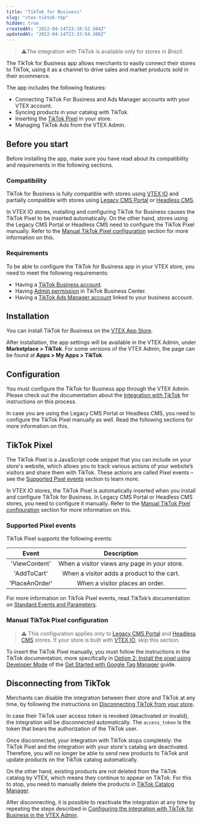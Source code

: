 ```yaml
---
title: "TikTok for Business"
slug: "vtex-tiktok-tbp"
hidden: true
createdAt: "2022-04-14T23:18:52.504Z"
updatedAt: "2022-04-14T23:33:54.306Z"
---
```

> ⚠️The integration with TikTok is available only for stores in *Brazil*.

The TikTok for Business app allows merchants to easily connect their stores to TikTok, using it as a channel to drive sales and market products sold in their ecommerce.

The app includes the following features:

* Connecting TikTok For Business and Ads Manager accounts with your VTEX account.
* Syncing products in your catalog with TikTok.
* Inserting the [TikTok Pixel](#tiktok-pixel) in your store.
* Managing TikTok Ads from the VTEX Admin.


## Before you start

Before installing the app, make sure you have read about its compatibility and requirements in the following sections.


### Compatibility

TikTok for Business is fully compatible with stores using [VTEX IO](https://help.vtex.com/en/tracks/cms--2YcpgIljVaLVQYMzxQbc3z/4yB9wSl79cArd68aRBnBZ2) and partially compatible with stores using [Legacy CMS Portal](https://help.vtex.com/en/tracks/cms--2YcpgIljVaLVQYMzxQbc3z/1oN446gRGcR2s70RvBCAmj) or [Headless CMS](https://faststore.dev/tutorials/cms/0#vtex-headless-cms).

In VTEX IO stores, installing and configuring TikTok for Business causes the TikTok Pixel to be inserted automatically. On the other hand, stores using the Legacy CMS Portal or Headless CMS need to configure the TikTok Pixel manually. Refer to the [Manual TikTok Pixel configuration](#manual-tiktok-pixel-configuration) section for more information on this.

### Requirements

To be able to configure the TikTok for Business app in your VTEX store, you need to meet the following requirements:

* Having a [TikTok Business account](https://ads.tiktok.com/help/article?aid=13288).
* Having [Admin permission](https://ads.tiktok.com/help/article?aid=238947046829056266&lang=en) in TikTok Business Center.
* Having a [TikTok Ads Manager account](https://ads.tiktok.com/help/article?aid=9678) linked to your business account.


## Installation

You can install TikTok for Business on the [VTEX App Store](https://apps.vtex.com/).

After installation, the app settings will be available in the VTEX Admin, under **Marketplace > TikTok**. For some versions of the VTEX Admin, the page can be found at **Apps > My Apps > TikTok**.


## Configuration

You must configure the TikTok for Business app through the VTEX Admin. Please check out the documentation about the [Integration with TikTok](https://help.vtex.com/en/tracks/tiktok-integration--1r0yJSO11nrer1YVu3WTFd/7Dwfwu1aHMp1aR1yvej5nv) for instructions on this process.

In case you are using the Legacy CMS Portal or Headless CMS, you need to configure the TikTok Pixel manually as well. Read the following sections for more information on this.


## TikTok Pixel

The TikTok Pixel is a JavaScript code snippet that you can include on your store's website, which allows you to track various actions of your website’s visitors and share them with TikTok. These actions are called Pixel events – see the [Supported Pixel events](#supported-pixel-events) section to learn more.

In VTEX IO stores, the TikTok Pixel is automatically inserted when you install and configure TikTok for Business. In Legacy CMS Portal or Headless CMS stores, you need to configure it manually. Refer to the [Manual TikTok Pixel configuration](#manual-tiktok-pixel-configuration) section for more information on this.

### Supported Pixel events

TikTok Pixel supports the following events:

| **Event** | **Description** |
|:---:|:---:|
| 'ViewContent' | When a visitor views any page in your store. |
| 'AddToCart' | When a visitor adds a product to the cart. |
| 'PlaceAnOrder' | When a visitor places an order. |

For more information on TikTok Pixel events, read TikTok’s documentation on [Standard Events and Parameters](https://ads.tiktok.com/help/article?aid=10028&lang=en).


### Manual TikTok Pixel configuration

> ⚠️ This configuration applies only to [Legacy CMS Portal](https://help.vtex.com/en/tracks/cms--2YcpgIljVaLVQYMzxQbc3z/1oN446gRGcR2s70RvBCAmj) and [Headless CMS](https://faststore.dev/tutorials/cms/0#vtex-headless-cms) stores. If your store is built with [VTEX IO](https://help.vtex.com/en/tracks/cms--2YcpgIljVaLVQYMzxQbc3z/4yB9wSl79cArd68aRBnBZ2), skip this section.

To insert the TikTok Pixel manually, you must follow the instructions in the TikTok documentation, more specifically in [Option 2: Install the pixel using Developer Mode](https://ads.tiktok.com/help/article?aid=10000357#:~:text=to%20create%20events.%C2%A0-,Option%202%3A%20Install%20the%20pixel%20using%20Developer%20Mode%C2%A0,-Step%201%3A%20Install) of the [Get Started with Google Tag Manager](https://ads.tiktok.com/help/article?aid=10000357#:~:text=TikTok%20Pixel%20Partners.-,Get%20Started%20with%20Google%20Tag%20Manager,-There%20are%20two) guide.


## Disconnecting from TikTok

Merchants can disable the integration between their store and TikTok at any time, by following the instructions on [Disconnecting TikTok from your store](https://help.vtex.com/en/tracks/tiktok-integration--1r0yJSO11nrer1YVu3WTFd/24SfBYkRkKMaetgjLDKgaP#disconnecting-tiktok-from-your-store).

In case their TikTok user access token is revoked (deactivated or invalid), the integration will be disconnected automatically. The `access_token` is the token that bears the authorization of the TikTok user.

Once disconnected, your integration with TikTok stops completely: the TikTok Pixel and the integration with your store's catalog are deactivated. Therefore, you will no longer be able to send new products to TikTok and update products on the TikTok catalog automatically.

On the other hand, existing products are not deleted from the TikTok catalog by VTEX, which means they continue to appear on TikTok. For this to stop, you need to manually delete the products in [TikTok Catalog Manager](https://ads.tiktok.com/help/article?aid=10001005).

After disconnecting, it is possible to reactivate the integration at any time by repeating the steps described in [Configuring the integration with TikTok for Business in the VTEX Admin](https://help.vtex.com/en/tracks/tiktok-integration--1r0yJSO11nrer1YVu3WTFd/4AEUg7pEdX1beOaQhFf0wC).